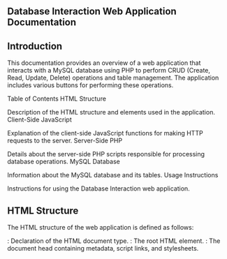 ## Database Interaction Web Application Documentation

## Introduction

This documentation provides an overview of a web application that interacts with a MySQL database using PHP to perform CRUD (Create, Read, Update, Delete) operations and table management. The application includes various buttons for performing these operations.

Table of Contents
HTML Structure

Description of the HTML structure and elements used in the application.
Client-Side JavaScript

Explanation of the client-side JavaScript functions for making HTTP requests to the server.
Server-Side PHP

Details about the server-side PHP scripts responsible for processing database operations.
MySQL Database

Information about the MySQL database and its tables.
Usage Instructions

Instructions for using the Database Interaction web application.

## HTML Structure

The HTML structure of the web application is defined as follows:

<!DOCTYPE html>: Declaration of the HTML document type.

<html>: The root HTML element.

<head>: The document head containing metadata, script links, and stylesheets.

<title>: Specifies the title of the webpage.
<script>: Links to JavaScript files, including client.js and main.js.
<link rel="stylesheet">: Links to an external CSS file for styling.
<body>: The main content of the web page.

<div class="container">: A container div for the entire application.
<h1>: Displays the title of the application.
Buttons and input fields for performing various database operations.
<div id="responseContainer">: Container for displaying database responses.

## Client-Side JavaScript

Client-side JavaScript code is responsible for handling user interactions and making HTTP requests to the server:

Functions such as insert(), del(), update(), createTable(), view(), viewall(), and drop() are defined to handle different database operations.
Each function sends a POST request to the server with relevant data.
The responses received from the server are logged to the console for debugging.

## Server-Side PHP

Server-side PHP scripts are responsible for processing HTTP requests, interacting with the MySQL database, and sending responses back to the client:

PHP scripts include insert.php, delete.php, update.php, createTable.php, view.php, viewall.php, and drop.php, each corresponding to a specific operation.
Scripts decode JSON data from the HTTP request and execute MySQL queries accordingly.
Appropriate error handling and response messages are provided.

## MySQL Database

The application interacts with a MySQL database named "Guest3_DB." It includes the following tables:

Users: A table with columns id, firstname, and lastname. It is created and used for storing user data.

## Usage Instructions

To use the Database Interaction web application:

Open the webpage in a web browser.
Various buttons for database operations are displayed.
Perform the following operations:
Insert: Add a new user by providing a first name, last name, and 9-digit ID.
Delete: Remove a user by providing their 9-digit ID.
Update: Update a user's first name and last name by providing the new values and their 9-digit ID.
Create Table: Create a new table in the database by specifying a table name and a field name.
View Table Content: View the content of the "Users" table or hide it.
All Table Names: View all table names in the database or hide them.
Drop Table: Delete a table by providing its name.
The responses from the server, including success messages or error messages, are displayed in the "responseContainer."
